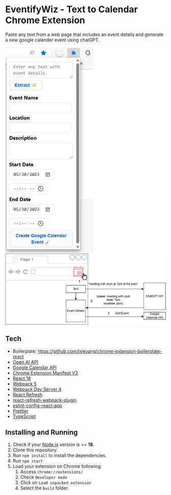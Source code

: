 # EventifyWiz - Text to Calendar Chrome Extension

Paste any text from a web page that includes an event details and generate a new google calender event using chatGPT.

![UI](/src/assets/img/eventify-wiz-extension-UI.png)
![UI](/src/assets/img/eventify-wiz-extension-flow.png)

## Tech

- Boilerplate: https://github.com/lxieyang/chrome-extension-boilerplate-react
- [Open AI API](https://platform.openai.com/docs/api-reference/)
- [Google Calendar API](https://developers.google.com/calendar/api/guides/overview)
- [Chrome Extension Manifest V3](https://developer.chrome.com/docs/extensions/mv3/intro/mv3-overview/)
- [React 18](https://reactjs.org)
- [Webpack 5](https://webpack.js.org/)
- [Webpack Dev Server 4](https://webpack.js.org/configuration/dev-server/)
- [React Refresh](https://www.npmjs.com/package/react-refresh)
- [react-refresh-webpack-plugin](https://github.com/pmmmwh/react-refresh-webpack-plugin)
- [eslint-config-react-app](https://www.npmjs.com/package/eslint-config-react-app)
- [Prettier](https://prettier.io/)
- [TypeScript](https://www.typescriptlang.org/)

## Installing and Running

1. Check if your [Node.js](https://nodejs.org/) version is >= **18**.
2. Clone this repository.
3. Run `npm install` to install the dependencies.
4. Run `npm start`
5. Load your extension on Chrome following:
   1. Access `chrome://extensions/`
   2. Check `Developer mode`
   3. Click on `Load unpacked extension`
   4. Select the `build` folder.
